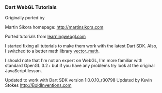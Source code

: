 ### Dart WebGL Tutorials

Originally ported by

Martin Sikora
homepage: http://martinsikora.com

Ported tutorials from [learningwebgl.com](http://www.learningwebgl.com)

I started fixing all tutorials to make them work with the latest Dart SDK. Also, I switched to a better math library [vector_math](http://pub.dartlang.org/packages/vector_math). 

I should note that I'm not an expert on WebGL, I'm more familiar with standard OpenGL 3.2+ but if you have any problems try look at the original JavaScript lesson.



Updated to work with Dart SDK version 1.0.0.10_r30798 
Updated by Kevin Stokes
http://BoldInventions.com




